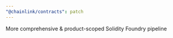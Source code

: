 ```yaml
---
"@chainlink/contracts": patch
---
```


More comprehensive & product-scoped Solidity Foundry pipeline

